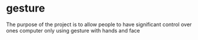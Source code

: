 # gesture
The purpose of the project is to allow people to have significant control over ones computer only using gesture with hands and face
